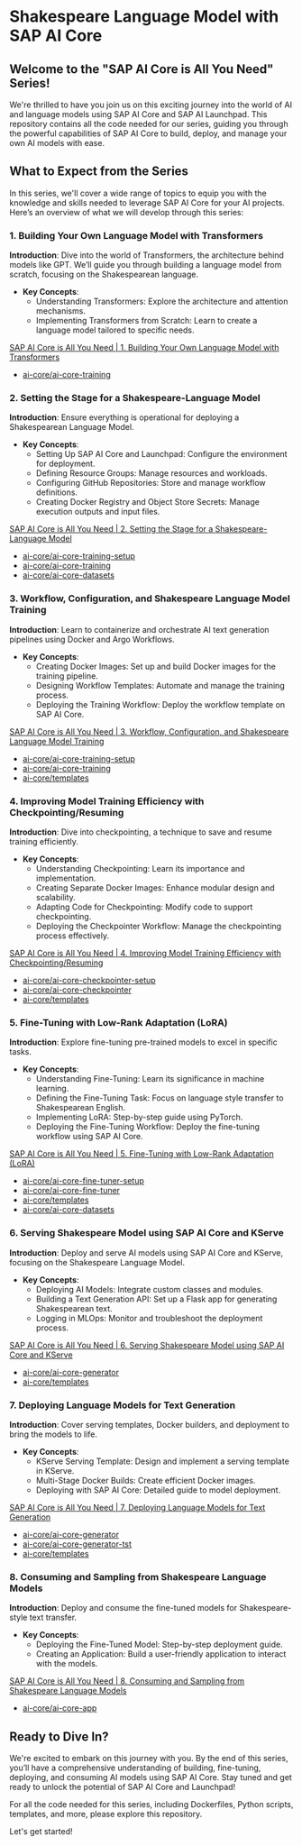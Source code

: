 # Shakespeare Language Model with SAP AI Core

## Welcome to the "SAP AI Core is All You Need" Series!

We're thrilled to have you join us on this exciting journey into the world of AI and language models using SAP AI Core and SAP AI Launchpad. This repository contains all the code needed for our series, guiding you through the powerful capabilities of SAP AI Core to build, deploy, and manage your own AI models with ease.

## What to Expect from the Series

In this series, we'll cover a wide range of topics to equip you with the knowledge and skills needed to leverage SAP AI Core for your AI projects. Here’s an overview of what we will develop through this series:

### 1. Building Your Own Language Model with Transformers
**Introduction**: Dive into the world of Transformers, the architecture behind models like GPT. We’ll guide you through building a language model from scratch, focusing on the Shakespearean language.

- **Key Concepts**:
  - Understanding Transformers: Explore the architecture and attention mechanisms.
  - Implementing Transformers from Scratch: Learn to create a language model tailored to specific needs.

[SAP AI Core is All You Need | 1. Building Your Own Language Model with Transformers](https://community.sap.com/t5/technology-blogs-by-sap/sap-ai-core-is-all-you-need-1-building-your-own-language-model-with/ba-p/13687781)
- [ai-core/ai-core-training](./ai-core/ai-core-training)

### 2. Setting the Stage for a Shakespeare-Language Model
**Introduction**: Ensure everything is operational for deploying a Shakespearean Language Model.

- **Key Concepts**:
  - Setting Up SAP AI Core and Launchpad: Configure the environment for deployment.
  - Defining Resource Groups: Manage resources and workloads.
  - Configuring GitHub Repositories: Store and manage workflow definitions.
  - Creating Docker Registry and Object Store Secrets: Manage execution outputs and input files.

[SAP AI Core is All You Need | 2. Setting the Stage for a Shakespeare-Language Model](https://community.sap.com/t5/technology-blogs-by-sap/sap-ai-core-is-all-you-need-2-setting-the-stage-for-a-shakespeare-language/ba-p/13689458)
- [ai-core/ai-core-training-setup](./ai-core/ai-core-training-setup)
- [ai-core/ai-core-training](./ai-core/ai-core-training)
- [ai-core/ai-core-datasets](./ai-core/ai-core-datasets)

### 3. Workflow, Configuration, and Shakespeare Language Model Training
**Introduction**: Learn to containerize and orchestrate AI text generation pipelines using Docker and Argo Workflows.

- **Key Concepts**:
  - Creating Docker Images: Set up and build Docker images for the training pipeline.
  - Designing Workflow Templates: Automate and manage the training process.
  - Deploying the Training Workflow: Deploy the workflow template on SAP AI Core.

[SAP AI Core is All You Need | 3. Workflow, Configuration, and Shakespeare Language Model Training](https://community.sap.com/t5/technology-blogs-by-sap/sap-ai-core-is-all-you-need-3-workflow-configuration-and-shakespeare/ba-p/13689844)
- [ai-core/ai-core-training-setup](./ai-core/ai-core-training-setup)
- [ai-core/ai-core-training](./ai-core/ai-core-training)
- [ai-core/templates](./ai-core/templates)

### 4. Improving Model Training Efficiency with Checkpointing/Resuming
**Introduction**: Dive into checkpointing, a technique to save and resume training efficiently.

- **Key Concepts**:
  - Understanding Checkpointing: Learn its importance and implementation.
  - Creating Separate Docker Images: Enhance modular design and scalability.
  - Adapting Code for Checkpointing: Modify code to support checkpointing.
  - Deploying the Checkpointer Workflow: Manage the checkpointing process effectively.

[SAP AI Core is All You Need | 4. Improving Model Training Efficiency with Checkpointing/Resuming](https://community.sap.com/t5/technology-blogs-by-sap/sap-ai-core-is-all-you-need-4-improving-model-training-efficiency-with/ba-p/13690949)
- [ai-core/ai-core-checkpointer-setup](./ai-core/ai-core-checkpointer-setup)
- [ai-core/ai-core-checkpointer](./ai-core/ai-core-checkpointer)
- [ai-core/templates](./ai-core/templates)

### 5. Fine-Tuning with Low-Rank Adaptation (LoRA)
**Introduction**: Explore fine-tuning pre-trained models to excel in specific tasks.

- **Key Concepts**:
  - Understanding Fine-Tuning: Learn its significance in machine learning.
  - Defining the Fine-Tuning Task: Focus on language style transfer to Shakespearean English.
  - Implementing LoRA: Step-by-step guide using PyTorch.
  - Deploying the Fine-Tuning Workflow: Deploy the fine-tuning workflow using SAP AI Core.

[SAP AI Core is All You Need | 5. Fine-Tuning with Low-Rank Adaptation (LoRA)](https://community.sap.com/t5/technology-blogs-by-sap/sap-ai-core-is-all-you-need-5-fine-tuning-with-low-rank-adaptation-lora/ba-p/13694357)
- [ai-core/ai-core-fine-tuner-setup](./ai-core/ai-core-fine-tuner-setup)
- [ai-core/ai-core-fine-tuner](./ai-core/ai-core-fine-tuner)
- [ai-core/templates](./ai-core/templates)
- [ai-core/ai-core-datasets](./ai-core/ai-core-datasets)

### 6. Serving Shakespeare Model using SAP AI Core and KServe
**Introduction**: Deploy and serve AI models using SAP AI Core and KServe, focusing on the Shakespeare Language Model.

- **Key Concepts**:
  - Deploying AI Models: Integrate custom classes and modules.
  - Building a Text Generation API: Set up a Flask app for generating Shakespearean text.
  - Logging in MLOps: Monitor and troubleshoot the deployment process.

[SAP AI Core is All You Need | 6. Serving Shakespeare Model using SAP AI Core and KServe](https://community.sap.com/t5/technology-blogs-by-sap/sap-ai-core-is-all-you-need-6-serving-shakespeare-model-using-sap-ai-core/ba-p/13696608)
- [ai-core/ai-core-generator](./ai-core/ai-core-generator)
- [ai-core/templates](./ai-core/templates)

### 7. Deploying Language Models for Text Generation
**Introduction**: Cover serving templates, Docker builders, and deployment to bring the models to life.

- **Key Concepts**:
  - KServe Serving Template: Design and implement a serving template in KServe.
  - Multi-Stage Docker Builds: Create efficient Docker images.
  - Deploying with SAP AI Core: Detailed guide to model deployment.

[SAP AI Core is All You Need | 7. Deploying Language Models for Text Generation](https://community.sap.com/t5/technology-blogs-by-sap/sap-ai-core-is-all-you-need-7-deploying-language-models-for-text-generation/ba-p/13712187)
- [ai-core/ai-core-generator](./ai-core/ai-core-generator)
- [ai-core/ai-core-generator-tst](./ai-core/ai-core-generator-tst)
- [ai-core/templates](./ai-core/templates)

### 8. Consuming and Sampling from Shakespeare Language Models
**Introduction**: Deploy and consume the fine-tuned models for Shakespeare-style text transfer.

- **Key Concepts**:
  - Deploying the Fine-Tuned Model: Step-by-step deployment guide.
  - Creating an Application: Build a user-friendly application to interact with the models.

[SAP AI Core is All You Need | 8. Consuming and Sampling from Shakespeare Language Models](https://community.sap.com/t5/technology-blogs-by-sap/sap-ai-core-is-all-you-need-8-consuming-and-sampling-from-shakespeare/ba-p/13708364)
- [ai-core/ai-core-app](./ai-core/ai-core-app)

## Ready to Dive In?

We're excited to embark on this journey with you. By the end of this series, you’ll have a comprehensive understanding of building, fine-tuning, deploying, and consuming AI models using SAP AI Core. Stay tuned and get ready to unlock the potential of SAP AI Core and Launchpad!

For all the code needed for this series, including Dockerfiles, Python scripts, templates, and more, please explore this repository.

Let's get started!
